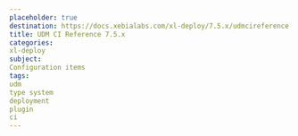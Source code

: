 ```yaml
---
placeholder: true
destination: https://docs.xebialabs.com/xl-deploy/7.5.x/udmcireference.html
title: UDM CI Reference 7.5.x
categories:
xl-deploy
subject:
Configuration items
tags:
udm
type system
deployment
plugin
ci
---
```

